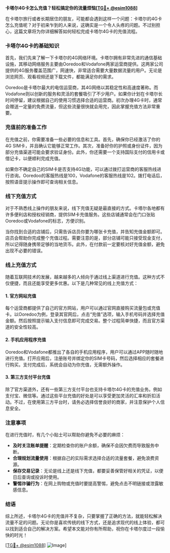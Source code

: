 **卡塔尔4G卡怎么充值？轻松搞定你的流量烦恼[[TG💪+ @esim1088](https://t.me/s/esim1088)]**

在卡塔尔旅行或者长期居住的朋友，可能都会遇到这样一个问题：卡塔尔的4G卡怎么充值呢？对于初来乍到的人来说，这确实是一个令人头疼的问题。不过别担心，这篇文章将为你详细解答如何轻松完成卡塔尔4G卡的充值流程。

### 卡塔尔4G卡的基础知识

首先，我们先来了解一下卡塔尔的4G网络环境。卡塔尔拥有非常先进的通信基础设施，其移动网络服务主要由Ooredoo和Vodafone两家运营商提供。这两家公司提供的4G服务覆盖范围广，网速快，非常适合需要大量数据流量的用户。无论是浏览网页、观看视频还是下载文件，都能满足你的需求。

Ooredoo是卡塔尔最大的电信运营商，其4G网络以其稳定性和高速度著称。而Vodafone则以创新的服务和灵活的套餐吸引了不少用户。如果你计划在卡塔尔长时间停留，建议根据自己的使用习惯选择合适的运营商。初次办理4G卡时，通常会赠送一定量的免费流量，但这些流量很快就会用完，因此掌握充值方法非常重要。

### 充值前的准备工作

在充值之前，你需要准备一些必要的信息和工具。首先，确保你已经激活了你的4G SIM卡，并且确认它能够正常工作。其次，准备好你的护照或身份证件，因为部分充值渠道可能会要求验证身份。此外，你还需要一个支持国际支付的信用卡或借记卡，以便顺利完成充值。

如果你不确定自己的SIM卡是否支持4G功能，可以通过拨打运营商的客服热线进行咨询。Ooredoo的客服热线是100，Vodafone的客服热线是102。拨打电话后，按照语音提示操作即可查询相关信息。

### 线下充值方式

对于不熟悉线上操作的朋友来说，线下充值无疑是最直接的方式。卡塔尔各地都有许多便利店和授权经销商，提供SIM卡充值服务。这些店铺通常会在门口张贴Ooredoo或Vodafone的标志，方便识别。

当你找到合适的店铺后，只需告诉店员你要为哪张卡充值，并告知充值金额即可。店员会帮助你完成整个充值过程。需要注意的是，部分店铺可能只接受现金支付，所以记得随身携带足够的当地货币。此外，在付款前一定要核对好充值金额，避免出现不必要的错误。

### 线上充值方式

随着互联网技术的发展，越来越多的人倾向于通过线上渠道进行充值。这种方式不仅便捷，而且还能享受更多优惠。以下是几种常见的线上充值方式：

#### 1. 官方网站充值
每个运营商都提供了自己的官方网站，用户可以通过官网直接购买流量包或充值卡。以Ooredoo为例，登录其官网后，点击“充值”选项，输入手机号码并选择充值金额。然后按照提示输入支付信息即可完成交易。整个过程简单快捷，而且官方渠道的安全性较高。

#### 2. 手机应用程序充值
Ooredoo和Vodafone都推出了各自的手机应用程序，用户可以通过APP随时随地进行充值。打开应用后，注册账号并绑定你的SIM卡号码，然后选择相应的套餐进行购买。支付完成后，系统会自动为你充值，无需额外操作。

#### 3. 第三方支付平台充值
除了官方渠道外，还有一些第三方支付平台也支持卡塔尔4G卡的充值业务。例如支付宝、微信等。通过这些平台充值的好处是可以享受更加灵活的汇率和折扣活动。不过，在使用第三方平台时，请务必选择信誉良好的商家，并注意保护个人信息安全。

### 注意事项

在进行充值时，有几个小贴士可以帮助你避免不必要的麻烦：

- **及时关注账单提醒**：定期检查你的账户余额，确保不会因欠费而导致服务中断。
- **合理规划流量使用**：根据自己的实际需求选择合适的流量套餐，避免浪费资源。
- **保存交易记录**：无论是线上还是线下充值，都要妥善保管好相关的凭证，以便日后查询或投诉时使用。
- **警惕诈骗行为**：在网上购物或充值时要提高警惕，避免点击不明链接或泄露敏感信息。

### 结语

综上所述，卡塔尔4G卡的充值并不复杂，只要掌握了正确的方法，就能轻松解决流量不足的问题。无论你是喜欢传统的线下方式，还是追求现代的线上体验，都可以找到适合自己的解决方案。希望本文能对你有所帮助，祝你在卡塔尔度过一段愉快的时光！

[[TG💪+ @esim1088](https://t.me/s/esim1088)] ![Image](https://i.postimg.cc/4NQfJmqS/Snipaste-2025-05-13-00-14-12.png)]